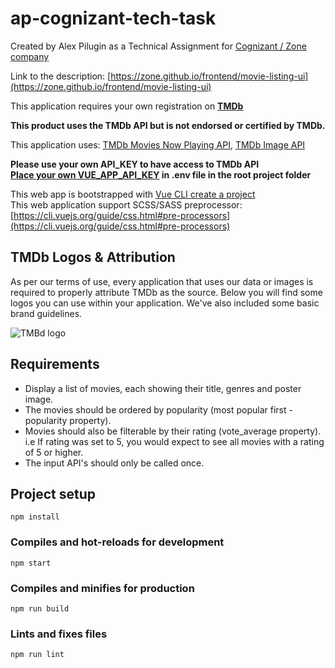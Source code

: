 # ap-cognizant-tech-task

Created by Alex Pilugin as a Technical Assignment for [Cognizant / Zone company](https://www.cognizant.com/en-uk/)  

Link to the description: [https://zone.github.io/frontend/movie-listing-ui](https://zone.github.io/frontend/movie-listing-ui)    

This application requires your own registration on **[TMDb](https://www.themoviedb.org/account/signup)**

**This product uses the TMDb API but is not endorsed or certified by TMDb.**

This application uses: [TMDb Movies Now Playing API](https://developers.themoviedb.org/3/movies/get-now-playing), 
[TMDb Image API](https://developers.themoviedb.org/3/getting-started/images)

**Please use your own API_KEY to have access to TMDb API**     
**[Place your own VUE_APP_API_KEY](https://cli.vuejs.org/guide/mode-and-env.html#example-staging-mode) in .env file in the root project folder**    


This web app is bootstrapped with [Vue CLI create a project](https://cli.vuejs.org/guide/creating-a-project.html)        
This web application support SCSS/SASS preprocessor: [https://cli.vuejs.org/guide/css.html#pre-processors](https://cli.vuejs.org/guide/css.html#pre-processors)     

## TMDb Logos & Attribution
As per our terms of use, every application that uses our data or images is required to properly attribute TMDb as the source. Below you will find some logos you can use within your application. We've also included some basic brand guidelines.

![TMBd logo](https://www.themoviedb.org/assets/2/v4/logos/v2/blue_square_2-d537fb228cf3ded904ef09b136fe3fec72548ebc1fea3fbbd1ad9e36364db38b.svg)

## Requirements

- Display a list of movies, each showing their title, genres and poster image.
- The movies should be ordered by popularity (most popular first - popularity property).
- Movies should also be filterable by their rating (vote_average property). i.e If rating was set to 5, you would expect to see all movies with a rating of 5 or higher.
- The input API's should only be called once.

## Project setup
```
npm install
```

### Compiles and hot-reloads for development
```
npm start
```

### Compiles and minifies for production
```
npm run build
```

### Lints and fixes files
```
npm run lint
```

